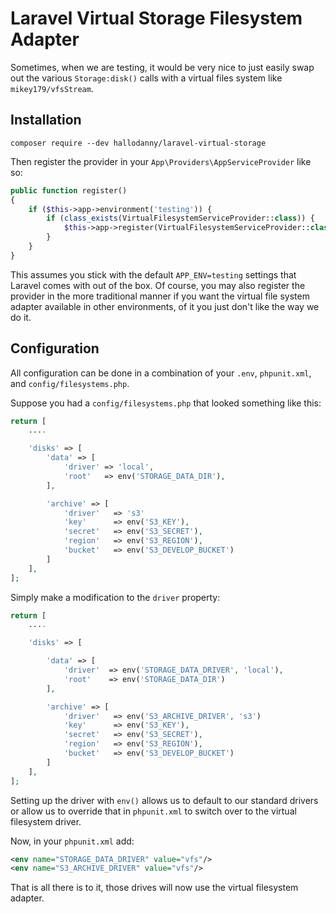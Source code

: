 # Laravel Virtual Storage Filesystem Adapter
Sometimes, when we are testing, it would be very nice to just easily swap out the various `Storage:disk()` calls with a
virtual files system like `mikey179/vfsStream`.

## Installation

```
composer require --dev hallodanny/laravel-virtual-storage
```
Then register the provider in your `App\Providers\AppServiceProvider` like so:
```php
public function register()
{
    if ($this->app->environment('testing')) {
        if (class_exists(VirtualFilesystemServiceProvider::class)) {
            $this->app->register(VirtualFilesystemServiceProvider::class);
        }
    }
}
```
This assumes you stick with the default `APP_ENV=testing` settings that Laravel comes with out of the box. Of course,
you may also register the provider in the more traditional manner if you want the virtual file system adapter available
in other environments, of it you just don't like the way we do it.

## Configuration
All configuration can be done in a combination of your `.env`, `phpunit.xml`, and `config/filesystems.php`.

Suppose you had a `config/filesystems.php` that looked something like this:

```php
return [
    ....

    'disks' => [
        'data' => [
            'driver' => 'local',
            'root'   => env('STORAGE_DATA_DIR'),
        ],

        'archive' => [
            'driver'   => 's3'
            'key'      => env('S3_KEY'),
            'secret'   => env('S3_SECRET'),
            'region'   => env('S3_REGION'),
            'bucket'   => env('S3_DEVELOP_BUCKET')
        ]
    ],
];
```
Simply make a modification to the `driver` property:
```php
return [
    ....

    'disks' => [

        'data' => [
            'driver'  => env('STORAGE_DATA_DRIVER', 'local'),
            'root'    => env('STORAGE_DATA_DIR')
        ],

        'archive' => [
            'driver'   => env('S3_ARCHIVE_DRIVER', 's3')
            'key'      => env('S3_KEY'),
            'secret'   => env('S3_SECRET'),
            'region'   => env('S3_REGION'),
            'bucket'   => env('S3_DEVELOP_BUCKET')
        ]
    ],
];

```
Setting up the driver with `env()` allows us to default to our standard drivers
or allow us to override that in `phpunit.xml` to switch over to the virtual filesystem driver.

Now, in your `phpunit.xml` add:

```xml
<env name="STORAGE_DATA_DRIVER" value="vfs"/>
<env name="S3_ARCHIVE_DRIVER" value="vfs"/>
```
That is all there is to it, those drives will now use the virtual filesystem adapter.

